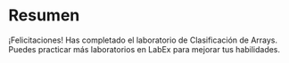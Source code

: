 # Resumen

¡Felicitaciones! Has completado el laboratorio de Clasificación de Arrays. Puedes practicar más laboratorios en LabEx para mejorar tus habilidades.
